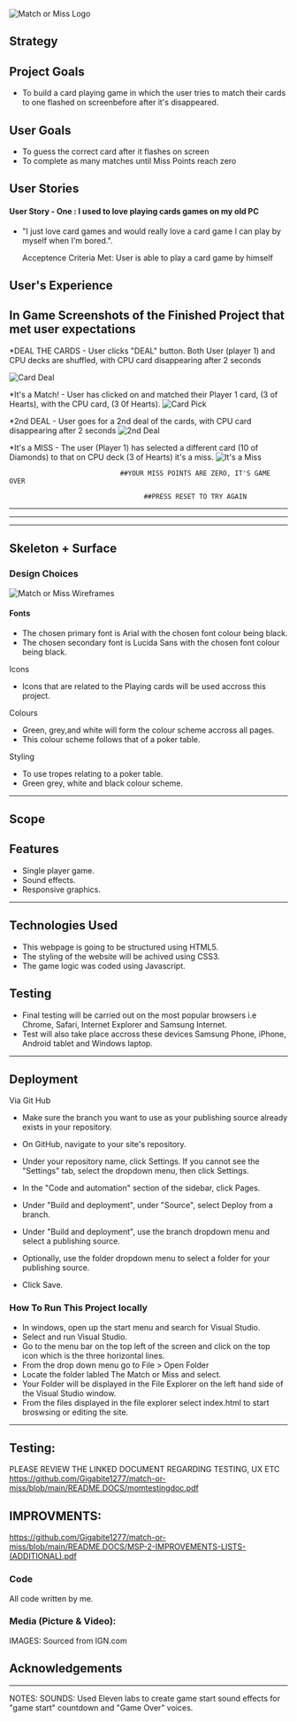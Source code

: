 ![Match or Miss Logo](https://github.com/Gigabite1277/match-or-miss/blob/main/assets/images/mombannernew700.png "Logo Title Text 1")

## Strategy
## Project Goals

  * To build a card playing game in which the user tries to match their cards to one flashed on screenbefore after it's disappeared.
  
## User Goals

  * To guess the correct card after it flashes on screen
  * To complete as many matches until Miss Points reach zero

  ## User Stories

#### User Story - One : I used to love playing cards games on my old PC

  * "I just love card games and would really love a card game I can play by myself when I'm bored.".

    Acceptence Criteria Met: 
User is able to play a card game by himself

##  User's Experience 
##  In Game Screenshots of the Finished Project that met user expectations

*DEAL THE CARDS - User clicks "DEAL" button. Both User (player 1) and CPU decks are shuffled, with CPU card disappearing after 2 seconds 

![Card Deal](https://github.com/Gigabite1277/match-or-miss/blob/main/assets/images/deal.png "Picture of the games deal screen")


*It's a Match! - User has clicked on and matched their Player 1 card, (3 of Hearts), with the CPU card, (3 0f Hearts). 
![Card Pick](https://github.com/Gigabite1277/match-or-miss/blob/main/assets/images/itsamatch.png "Picture of card being picked and matching")


*2nd DEAL - User goes for a 2nd deal of the cards, with CPU card disappearing after 2 seconds
![2nd Deal ](https://github.com/Gigabite1277/match-or-miss/blob/main/assets/images/2nddeal.png "Picture of the games deal screen")


*It's a MISS - The user (Player 1) has selected a different card (10 of Diamonds) to that on CPU deck (3 of Hearts) it's a miss.
![It's a Miss](https://github.com/Gigabite1277/match-or-miss/blob/main/assets/images/itsamiss.png "Picture of the games miss screen")


                                ##YOUR MISS POINTS ARE ZERO, IT'S GAME OVER  

                                      ##PRESS RESET TO TRY AGAIN
---


---


---
##  Skeleton + Surface
### Design Choices

![Match or Miss Wireframes](https://github.com/Gigabite1277/match-or-miss/blob/main/README.DOCS/WireframesFinal.png  "Logo Title Text 1")

#### Fonts
  * The chosen primary font is Arial with the chosen font colour being black.
  * The chosen secondary font is Lucida Sans with the chosen font colour being black.

Icons

  * Icons that are related to the Playing cards will be used accross this project.
  

Colours
  * Green, grey,and white will form the colour scheme accross all pages.
  * This colour scheme follows that of a poker table.


Styling

  * To use tropes relating to a poker table.
  * Green grey, white and black colour scheme.



---
## Scope
## Features
  * Single player game.
  * Sound effects.
  * Responsive graphics.

---
## Technologies Used
  * This webpage is going to be structured using HTML5.
  * The styling of the website will be achived using CSS3.
  * The game logic was coded using Javascript.

## Testing 
  * Final testing will be carried out on the most popular browsers i.e Chrome, Safari, Internet Explorer and Samsung Internet.
  * Test will also take place accross these devices Samsung Phone, iPhone, Android tablet and Windows laptop.
    


---
## Deployment
Via Git Hub

* Make sure the branch you want to use as your publishing source already exists in your repository.

* On GitHub, navigate to your site's repository.

* Under your repository name, click  Settings. If you cannot see the "Settings" tab, select the  dropdown menu, then click Settings.

* In the "Code and automation" section of the sidebar, click  Pages.

* Under "Build and deployment", under "Source", select Deploy from a branch.

* Under "Build and deployment", use the branch dropdown menu and select a publishing source.

* Optionally, use the folder dropdown menu to select a folder for your publishing source.

*  Click Save.



### How To Run This Project locally

 * In windows, open up the start menu and search for Visual Studio.
 * Select and run Visual Studio.
 * Go to the menu bar on the top left of the screen and click on the top icon which is the three horizontal lines.
 * From the drop down menu go to File > Open Folder 
 * Locate the folder labled The Match or Miss and select.
 * Your Folder will be displayed in the File Explorer on the left hand side of the Visual Studio window.
 * From the files displayed in the file explorer select index.html to start broswsing or editing the site.   



---

## Testing:
PLEASE REVIEW THE LINKED DOCUMENT REGARDING TESTING, UX ETC
https://github.com/Gigabite1277/match-or-miss/blob/main/README.DOCS/momtestingdoc.pdf

## IMPROVMENTS:
https://github.com/Gigabite1277/match-or-miss/blob/main/README.DOCS/MSP-2-IMPROVEMENTS-LISTS-(ADDITIONAL).pdf

### Code
All code written by me.

### Media (Picture & Video):
IMAGES: Sourced from IGN.com

## Acknowledgements

---
NOTES:
SOUNDS: Used Eleven labs to create game start sound effects for  "game start" countdown and "Game Over" voices.
